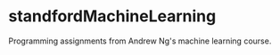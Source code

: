 standfordMachineLearning
========================

Programming assignments from Andrew Ng's machine learning course.
